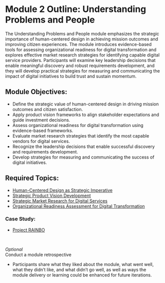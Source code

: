 # Module 2 Outline: Understanding Problems and People 
The Understanding Problems and People module emphasizes the strategic importance of human-centered design in achieving mission outcomes and improving citizen experiences. The module introduces evidence-based tools for assessing organizational readiness for digital transformation and explores effective market research strategies for identifying capable digital service providers. Participants will examine key leadership decisions that enable meaningful discovery and robust requirements development, and they will develop practical strategies for measuring and communicating the impact of digital initiatives to build trust and sustain momentum.

## Module Objectives:
- Define the strategic value of human-centered design in driving mission outcomes and citizen satisfaction.
- Apply product vision frameworks to align stakeholder expectations and guide investment decisions.
- Assess organizational readiness for digital transformation using evidence-based frameworks.
- Evaluate market research strategies that identify the most capable vendors for digital services.
- Recognize the leadership decisions that enable successful discovery and requirements development.
- Develop strategies for measuring and communicating the success of digital initiatives.

## Required Topics:
- [Human-Centered Design as Strategic Imperative](https://github.com/usds/ditap-curriculum-update/blob/main/3_Curriculum/3C_Ditap-Adaptation-Curriculum/3C.2_Ditap-Strategy-For-Executive-Leaders-Curriculum/Module%202/Human-Centered%20Design%20as%20Strategic%20Imperative.md)
- [Strategic Product Vision Development](https://github.com/usds/ditap-curriculum-update/blob/main/3_Curriculum/3C_Ditap-Adaptation-Curriculum/3C.2_Ditap-Strategy-For-Executive-Leaders-Curriculum/Module%202/Strategic%20Product%20Vision%20Development.md)
- [Strategic Market Research for Digital Services](https://github.com/usds/ditap-curriculum-update/blob/main/3_Curriculum/3C_Ditap-Adaptation-Curriculum/3C.2_Ditap-Strategy-For-Executive-Leaders-Curriculum/Module%202/Strategic%20Market%20Research%20for%20Digital%20Services.md)
- [Organizational Readiness Assessment for Digital Transformation](https://github.com/usds/ditap-curriculum-update/blob/main/3_Curriculum/3C_Ditap-Adaptation-Curriculum/3C.2_Ditap-Strategy-For-Executive-Leaders-Curriculum/Module%202/Organizational%20Readiness%20Assessment%20for%20Digital%20Transformation.md)

### Case Study:
- [Project RAINBO](https://github.com/usds/ditap-curriculum-update/blob/main/3_Curriculum/3C_Ditap-Adaptation-Curriculum/3C.2_Ditap-Strategy-For-Executive-Leaders-Curriculum/Module%202/Case%20Study%20Exercise%3A%20Strategic%20Product%20Vision%20for%20Impact.md)
<br>

_Optional_ </br>
Conduct a module retrospective
- Participants share what they liked about the module, what went well, what they didn’t like, and what didn’t go well, as well as ways the module delivery or learning could be enhanced for future iterations.


